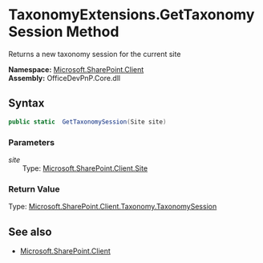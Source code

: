# TaxonomyExtensions.GetTaxonomySession Method  
Returns a new taxonomy session for the current site  

**Namespace:** [Microsoft.SharePoint.Client](Microsoft.SharePoint.Client.md)  
**Assembly:** OfficeDevPnP.Core.dll  
## Syntax
```C#
public static  GetTaxonomySession(Site site)
```
### Parameters
*site*  
&emsp;&emsp;Type: [Microsoft.SharePoint.Client.Site](Microsoft.SharePoint.Client.Site.md) 
&emsp;&emsp;  
  
### Return Value
Type: [Microsoft.SharePoint.Client.Taxonomy.TaxonomySession](Microsoft.SharePoint.Client.Taxonomy.TaxonomySession.md  
)

## See also
- [Microsoft.SharePoint.Client](Microsoft.SharePoint.Client.md)
